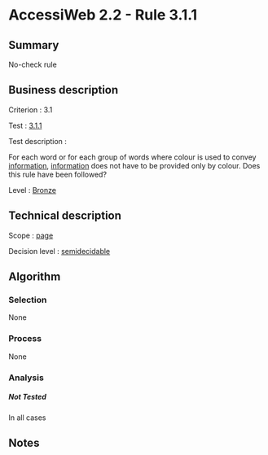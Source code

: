 # AccessiWeb 2.2 - Rule 3.1.1

## Summary

No-check rule

## Business description

Criterion : 3.1

Test :
[3.1.1](http://www.accessiweb.org/index.php/accessiweb-22-english-version.html#test-3-1-1)

Test description :

For each word or for each group of words where colour is used to convey
[information](http://www.accessiweb.org/index.php/glossary-76.html#mInfoCouleur),
[information](http://www.accessiweb.org/index.php/glossary-76.html#mInfoCouleur) does not have to be provided only by colour. Does this rule have been followed?

Level : [Bronze](/en/category/rules-design/accessiweb-11/level/bronze)

## Technical description

Scope : [page](/en/category/rules-design/accessiweb-11/scope/page)

Decision level :
[semidecidable](/en/category/rules-design/accessiweb-11/decision-level/semidecidable)

## Algorithm

### Selection

None

### Process

None

### Analysis

##### Not Tested

In all cases

## Notes


